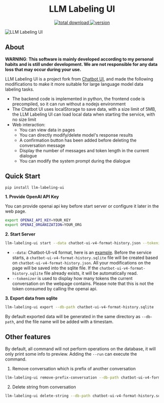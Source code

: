<h1 align="center">LLM Labeling UI</h1>

<p align="center">
 <a href="https://github.com/Sanster/llm-labeling-ui">
    <img alt="total download" src="https://pepy.tech/badge/llm-labeling-ui" />
  </a>
  <a href="https://pypi.org/project/llm-labeling-ui/">
    <img alt="version" src="https://img.shields.io/pypi/v/llm-labeling-ui" />
  </a>
</p>
  
![LLM Labeling UI](assets/screenshot.png)

## About

**WARNING**: **This software is mainly developed according to my personal habits and is still under development. We are not responsible for any data loss that may occur during your use.**

LLM Labeling UI is a project fork from [Chatbot UI](https://github.com/mckaywrigley/chatbot-ui), and made the following modifications to make it more suitable for large language model data labeling tasks.

- The backend code is implemented in python, the frontend code is precompiled, so it can run without a nodejs environment
- The Chatbot UI uses localStorage to save data, with a size limit of 5MB, the LLM Labeling UI can load local data when starting the service, with no size limit
- Web interaction:
  - You can view data in pages
  - You can directly modify/delete model's response results
  - A confirmation button has been added before deleting the conversation message
  - Display the number of messages and token length in the current dialogue
  - You can modify the system prompt during the dialogue

## Quick Start

```bash
pip install llm-labeling-ui
```

**1. Provide OpenAI API Key**

You can provide openai api key before start server or configure it later in the web page.

```bash
export OPENAI_API_KEY=YOUR_KEY
export OPENAI_ORGANIZATION=YOUR_ORG
```

**2. Start Server**

```bash
llm-labeling-ui start --data chatbot-ui-v4-format-history.json --tokenizer meta-llama/Llama-2-7b
```

- `--data`: Chatbot-UI-v4 format, here is an [example](./assets/chatbot_ui_example_history_file.json). Before the service starts, a `chatbot-ui-v4-format-history.sqlite` file will be created based on `chatbot-ui-v4-format-history.json`. All your modifications on the page will be saved into the sqlite file. If the `chatbot-ui-v4-format-history.sqlite` file already exists, it will be automatically read.
- `--tokenizer` is used to display how many tokens the current conversation on the webpage contains. Please note that this is not the token consumed by calling the openai api.

**3. Export data from sqlite**

```bash
llm-labeling-ui export --db-path chatbot-ui-v4-format-history.sqlite
```

By default exported data will be generated in the same directory as `--db-path`, and the file name will be added with a timestam.

## Other features

By default, all command will not perform operations on the database, it will only print some info to preview. Adding the `--run` can execute the command.

1. Remove conversation which is prefix of another conversation

```bash
llm-labeling-ui remove-prefix-conversation --db-path chatbot-ui-v4-format-history.sqlite
```

2. Delete string from conversation

```bash
llm-labeling-ui delete-string --db-path chatbot-ui-v4-format-history.sqlite --string "some text"
```
